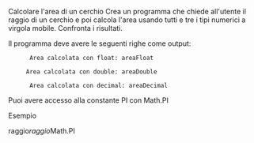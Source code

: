 Calcolare l'area di un cerchio
Crea un programma che chiede all'utente il raggio di un cerchio e poi calcola l'area usando tutti e tre i tipi numerici a virgola mobile. Confronta i risultati.

Il programma deve avere le seguenti righe come output:

          Area calcolata con float: areaFloat

         Area calcolata con double: areaDouble

          Area calcolata con decimal: areaDecimal



Puoi avere accesso alla constante PI con Math.PI

Esempio

raggio*raggio*Math.PI
